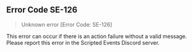 ## Error Code SE-126
> Unknown error [Error Code: SE-126]

This error can occur if there is an action failure without a valid message. Please report this error in the Scripted Events Discord server.